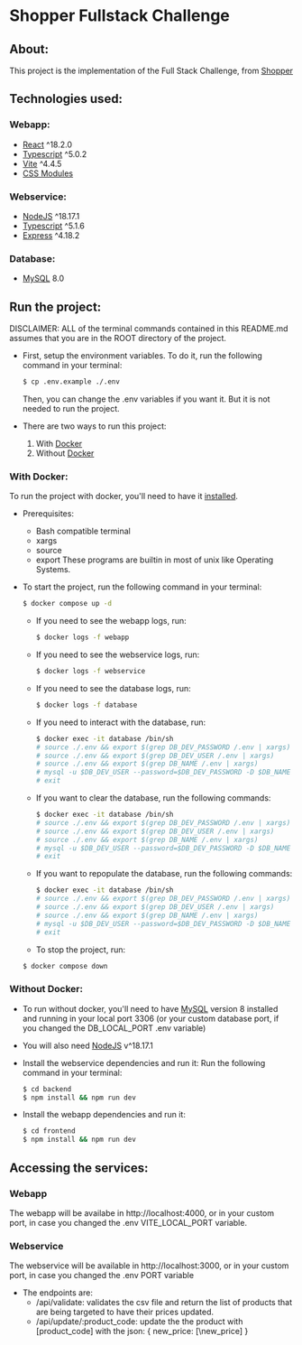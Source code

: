 # Shopper Fullstack Challenge

## About:

This project is the implementation of the Full Stack Challenge, from [Shopper](https://landing.shopper.com.br/)

## Technologies used:

### Webapp:

- [React](https://react.dev/) ^18.2.0
- [Typescript](https://www.typescriptlang.org/) ^5.0.2
- [Vite](https://vitejs.dev/) ^4.4.5
- [CSS Modules](https://github.com/css-modules/css-modules)

### Webservice:

- [NodeJS](https://nodejs.org/) ^18.17.1
- [Typescript](https://www.typescriptlang.org/) ^5.1.6
- [Express](https://expressjs.com/) ^4.18.2

### Database:

- [MySQL](https://www.mysql.com/) 8.0

## Run the project:

DISCLAIMER: ALL of the terminal commands contained in this README.md assumes that you are in the ROOT directory of the project.

- First, setup the environment variables. To do it, run the following command in your terminal:

  ```bash
  $ cp .env.example ./.env
  ```

  Then, you can change the .env variables if you want it. But it is not needed to run the project.

- There are two ways to run this project:
  1. With [Docker](https://www.docker.com/)
  2. Without [Docker](https://www.docker.com/)

### With Docker:

To run the project with docker, you'll need to have it [installed](https://docs.docker.com/get-docker/).

- Prerequisites:

  - Bash compatible terminal
  - xargs
  - source
  - export
    These programs are builtin in most of unix like Operating Systems.

- To start the project, run the following command in your terminal:
  ```bash
  $ docker compose up -d
  ```
  - If you need to see the webapp logs, run:
    ```bash
    $ docker logs -f webapp
    ```
  - If you need to see the webservice logs, run:
    ```bash
    $ docker logs -f webservice
    ```
  - If you need to see the database logs, run:
    ```bash
    $ docker logs -f database
    ```
  - If you need to interact with the database, run:
    ```bash
    $ docker exec -it database /bin/sh
    # source ./.env && export $(grep DB_DEV_PASSWORD /.env | xargs)
    # source ./.env && export $(grep DB_DEV_USER /.env | xargs)
    # source ./.env && export $(grep DB_NAME /.env | xargs)
    # mysql -u $DB_DEV_USER --password=$DB_DEV_PASSWORD -D $DB_NAME
    # exit
    ```
  - If you want to clear the database, run the following commands:
    ```bash
    $ docker exec -it database /bin/sh
    # source ./.env && export $(grep DB_DEV_PASSWORD /.env | xargs)
    # source ./.env && export $(grep DB_DEV_USER /.env | xargs)
    # source ./.env && export $(grep DB_NAME /.env | xargs)
    # mysql -u $DB_DEV_USER --password=$DB_DEV_PASSWORD -D $DB_NAME </database_scripts/clear-database.sql
    # exit
    ```
  - If you want to repopulate the database, run the following commands:
    ```bash
    $ docker exec -it database /bin/sh
    # source ./.env && export $(grep DB_DEV_PASSWORD /.env | xargs)
    # source ./.env && export $(grep DB_DEV_USER /.env | xargs)
    # source ./.env && export $(grep DB_NAME /.env | xargs)
    # mysql -u $DB_DEV_USER --password=$DB_DEV_PASSWORD -D $DB_NAME <./database_scripts/populate-database.sql
    # exit
    ```
  - To stop the project, run:
  ```bash
  $ docker compose down
  ```

### Without Docker:

- To run without docker, you'll need to have [MySQL](https://www.mysql.com/) version 8 installed and running in your local port 3306 (or your custom database port, if you changed the DB_LOCAL_PORT .env variable)
- You will also need [NodeJS](https://nodejs.org/) v^18.17.1

- Install the webservice dependencies and run it:
  Run the following command in your terminal:
  ```bash
  $ cd backend
  $ npm install && npm run dev
  ```
- Install the webapp dependencies and run it:
  ```bash
  $ cd frontend
  $ npm install && npm run dev
  ```

## Accessing the services:

### Webapp

The webapp will be availabe in http://localhost:4000, or in your custom port, in case you changed the .env VITE_LOCAL_PORT variable.

### Webservice

The webservice will be available in http://localhost:3000, or in your custom port, in case you changed the .env PORT variable

- The endpoints are:
  - /api/validate: validates the csv file and return the list of products that are being targeted to have their prices updated.
  - /api/update/:product_code: update the the product with \[product_code\] with the json: { new_price: [\new_price\] }

<!-- ## Política de atualização de preços

1. arquivo CSV: product_code, new_price
2. preço de venda > preço de custo V
3. reajustes tem que ser de 10% V
4. alguns produtos são vendidos em pacotes
   4.1) reajuste de pacote deve reajustar o preço dos produtos para dar match no novo preço
   4.2) reajuste no produto deve causar reajuste no preço do pacote

## Backend:

- endpoint /api/validate POST

  1. Deve aceitar um CSV de precificação V
  2. Deve verificar se os campos necessários existem V
  3. Deve verificar se os produtos informados existem V
  4. Deve verificar se os preços estão preenchdios e são valores numéricos válidos V
  5. Deve verificar se o arquivo respeita a política de Atualização de preços
  6. Deve enviar as seguintes infos. dos produtos enviados: Codigo, Nome, Preço Atual, Novo preço

- endpoint /api/update POST
  1. Deve atualizar o novo preço no banco de dados

## Frontend:

1.  Deve permitir o usuário carregar um CSV
2.  Após carregar o CSV, tem que aparecer um botão chamado VALIDAR que vai fazer req POST para /api/validate
3.  Deve exibir as infos. enviadas pela resposta da req. anterior.
4.  Após a validação, deve aparecer um botão ATUALIZAR que vai fazer req. POST para /api/update e vai fazer a tela voltar para o envio de um novo arquivo -->
